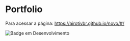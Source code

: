 # Portfolio

Para acessar a página: https://airotivbr.github.io/novo/#/

![Badge em Desenvolvimento](http://img.shields.io/static/v1?label=STATUS&message=EM%20DESENVOLVIMENTO&color=GREEN&style=for-the-badge)

